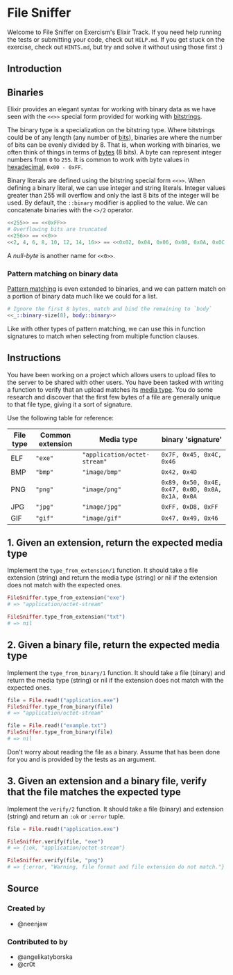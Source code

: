 # File Sniffer

Welcome to File Sniffer on Exercism's Elixir Track.
If you need help running the tests or submitting your code, check out `HELP.md`.
If you get stuck on the exercise, check out `HINTS.md`, but try and solve it without using those first :)

## Introduction

## Binaries

Elixir provides an elegant syntax for working with binary data as we have seen with the `<<>>` special form provided for working with [bitstrings][exercism-bitstrings].

The binary type is a specialization on the bitstring type. Where bitstrings could be of any length (any number of [bits][wiki-bit]), binaries are where the number of bits can be evenly divided by 8. That is, when working with binaries, we often think of things in terms of [bytes][wiki-byte] (8 bits). A byte can represent integer numbers from `0` to `255`. It is common to work with byte values in [hexadecimal][wiki-hexadecimal], `0x00 - 0xFF`.

Binary literals are defined using the bitstring special form `<<>>`. When defining a binary literal, we can use integer and string literals. Integer values greater than 255 will overflow and only the last 8 bits of the integer will be used. By default, the `::binary` modifier is applied to the value. We can concatenate binaries with the `<>/2` operator.

```elixir
<<255>> == <<0xFF>>
# Overflowing bits are truncated
<<256>> == <<0>>
<<2, 4, 6, 8, 10, 12, 14, 16>> == <<0x02, 0x04, 0x06, 0x08, 0x0A, 0x0C, 0x0E, 0x10>>
```

A _null-byte_ is another name for `<<0>>`.

### Pattern matching on binary data

[Pattern matching][exercism-pattern-matching] is even extended to binaries, and we can pattern match on a portion of binary data much like we could for a list.

```elixir
# Ignore the first 8 bytes, match and bind the remaining to `body`
<<_::binary-size(8), body::binary>>
```

Like with other types of pattern matching, we can use this in function signatures to match when selecting from multiple function clauses.

[wiki-bit]: https://en.wikipedia.org/wiki/Bit
[wiki-byte]: https://en.wikipedia.org/wiki/Byte
[wiki-hexadecimal]: https://en.wikipedia.org/wiki/Hexadecimal
[exercism-bitstrings]: https://exercism.org/tracks/elixir/concepts/bitstrings
[exercism-pattern-matching]: https://exercism.org/tracks/elixir/concepts/pattern-matching

## Instructions

You have been working on a project which allows users to upload files to the server to be shared with other users. You have been tasked with writing a function to verify that an upload matches its [media type][mimetype]. You do some research and discover that the first few bytes of a file are generally unique to that file type, giving it a sort of signature.

Use the following table for reference:

| File type | Common extension | Media type                   | binary 'signature'                               |
| --------- | ---------------- | ---------------------------- | ------------------------------------------------ |
| ELF       | `"exe"`          | `"application/octet-stream"` | `0x7F, 0x45, 0x4C, 0x46`                         |
| BMP       | `"bmp"`          | `"image/bmp"`                | `0x42, 0x4D`                                     |
| PNG       | `"png"`          | `"image/png"`                | `0x89, 0x50, 0x4E, 0x47, 0x0D, 0x0A, 0x1A, 0x0A` |
| JPG       | `"jpg"`          | `"image/jpg"`                | `0xFF, 0xD8, 0xFF`                               |
| GIF       | `"gif"`          | `"image/gif"`                | `0x47, 0x49, 0x46`                               |

## 1. Given an extension, return the expected media type

Implement the `type_from_extension/1` function. It should take a file extension (string) and return the media type (string) or nil if the extension does not match with the expected ones.

```elixir
FileSniffer.type_from_extension("exe")
# => "application/octet-stream"

FileSniffer.type_from_extension("txt")
# => nil
```

## 2. Given a binary file, return the expected media type

Implement the `type_from_binary/1` function. It should take a file (binary) and return the media type (string) or nil if the extension does not match with the expected ones.

```elixir
file = File.read!("application.exe")
FileSniffer.type_from_binary(file)
# => "application/octet-stream"

file = File.read!("example.txt")
FileSniffer.type_from_binary(file)
# => nil
```

Don't worry about reading the file as a binary. Assume that has been done for you and is provided by the tests as an argument.

## 3. Given an extension and a binary file, verify that the file matches the expected type

Implement the `verify/2` function. It should take a file (binary) and extension (string) and return an `:ok` or `:error` tuple.

```elixir
file = File.read!("application.exe")

FileSniffer.verify(file, "exe")
# => {:ok, "application/octet-stream"}

FileSniffer.verify(file, "png")
# => {:error, "Warning, file format and file extension do not match."}
```

[mimetype]: https://en.wikipedia.org/wiki/Media_type

## Source

### Created by

- @neenjaw

### Contributed to by

- @angelikatyborska
- @cr0t